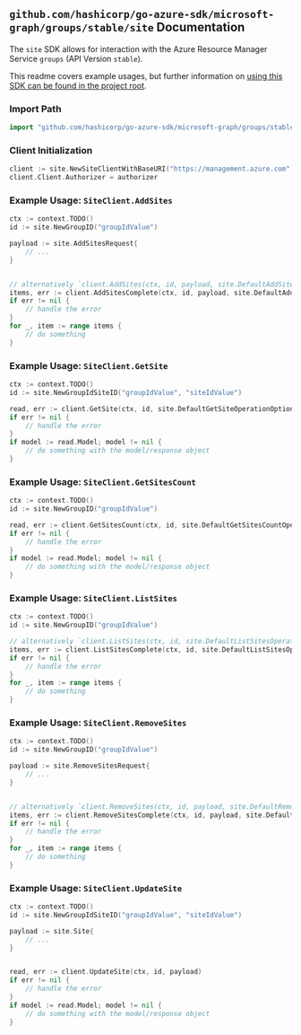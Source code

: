 
## `github.com/hashicorp/go-azure-sdk/microsoft-graph/groups/stable/site` Documentation

The `site` SDK allows for interaction with the Azure Resource Manager Service `groups` (API Version `stable`).

This readme covers example usages, but further information on [using this SDK can be found in the project root](https://github.com/hashicorp/go-azure-sdk/tree/main/docs).

### Import Path

```go
import "github.com/hashicorp/go-azure-sdk/microsoft-graph/groups/stable/site"
```


### Client Initialization

```go
client := site.NewSiteClientWithBaseURI("https://management.azure.com")
client.Client.Authorizer = authorizer
```


### Example Usage: `SiteClient.AddSites`

```go
ctx := context.TODO()
id := site.NewGroupID("groupIdValue")

payload := site.AddSitesRequest{
	// ...
}


// alternatively `client.AddSites(ctx, id, payload, site.DefaultAddSitesOperationOptions())` can be used to do batched pagination
items, err := client.AddSitesComplete(ctx, id, payload, site.DefaultAddSitesOperationOptions())
if err != nil {
	// handle the error
}
for _, item := range items {
	// do something
}
```


### Example Usage: `SiteClient.GetSite`

```go
ctx := context.TODO()
id := site.NewGroupIdSiteID("groupIdValue", "siteIdValue")

read, err := client.GetSite(ctx, id, site.DefaultGetSiteOperationOptions())
if err != nil {
	// handle the error
}
if model := read.Model; model != nil {
	// do something with the model/response object
}
```


### Example Usage: `SiteClient.GetSitesCount`

```go
ctx := context.TODO()
id := site.NewGroupID("groupIdValue")

read, err := client.GetSitesCount(ctx, id, site.DefaultGetSitesCountOperationOptions())
if err != nil {
	// handle the error
}
if model := read.Model; model != nil {
	// do something with the model/response object
}
```


### Example Usage: `SiteClient.ListSites`

```go
ctx := context.TODO()
id := site.NewGroupID("groupIdValue")

// alternatively `client.ListSites(ctx, id, site.DefaultListSitesOperationOptions())` can be used to do batched pagination
items, err := client.ListSitesComplete(ctx, id, site.DefaultListSitesOperationOptions())
if err != nil {
	// handle the error
}
for _, item := range items {
	// do something
}
```


### Example Usage: `SiteClient.RemoveSites`

```go
ctx := context.TODO()
id := site.NewGroupID("groupIdValue")

payload := site.RemoveSitesRequest{
	// ...
}


// alternatively `client.RemoveSites(ctx, id, payload, site.DefaultRemoveSitesOperationOptions())` can be used to do batched pagination
items, err := client.RemoveSitesComplete(ctx, id, payload, site.DefaultRemoveSitesOperationOptions())
if err != nil {
	// handle the error
}
for _, item := range items {
	// do something
}
```


### Example Usage: `SiteClient.UpdateSite`

```go
ctx := context.TODO()
id := site.NewGroupIdSiteID("groupIdValue", "siteIdValue")

payload := site.Site{
	// ...
}


read, err := client.UpdateSite(ctx, id, payload)
if err != nil {
	// handle the error
}
if model := read.Model; model != nil {
	// do something with the model/response object
}
```
